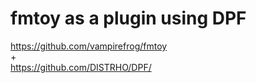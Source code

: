# fmtoy as a plugin using DPF

https://github.com/vampirefrog/fmtoy  
\+  
https://github.com/DISTRHO/DPF/  